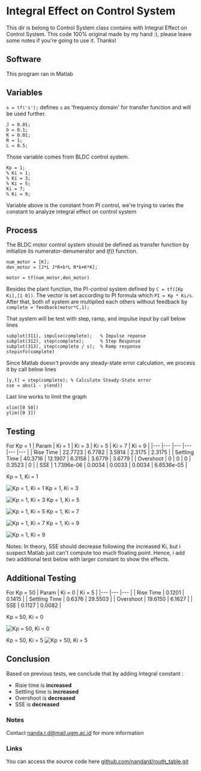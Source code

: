 # Integral Effect on Control System
This dir is belong to Control System class contains with Integral Effect on Control System. This code 100% original made by my hand :), please leave some notes if you're going to use it. Thanks!

## Software
This program ran in Matlab

## Variables
`s = tf('s');` defines `s` as 'frequency domain' for transfer function and will be used further. 
```
J = 0.01;
b = 0.1;
K = 0.01;
R = 1;
L = 0.5;
```
Those variable comes from BLDC control system.
```
Kp = 1;
% Ki = 1;
% Ki = 3;
% Ki = 5;
Ki = 7;
% Ki = 9;
```
Variable above is the constant from PI control, we're trying to varies the constant to analyze integral effect on control system

## Process
The BLDC motor control system should be defined as transfer function by initialize its numerator-denumerator and *tf()* function.
```
num_motor = [K];
den_motor = [J*L J*R+b*L R*b+K*K];

motor = tf(num_motor,den_motor)
```
Besides the plant function, the PI-control system defined by `C = tf([Kp Ki],[1 0])`. The vector is set according to PI formula which `PI = Kp * Ki/s`. After that, both of system are multiplied each others without feedback by `complete = feedback(motor*C,1);`

That system will be test with step, ramp, and impulse input by call below lines
```
subplot(311), impulse(complete);   % Impulse reponse
subplot(312), step(complete);      % Step Response
subplot(313), step(complete / s);  % Ramp response
stepinfo(complete)
```

Since Matlab doesn't provide any steady-state error calculation, we process it by call below lines
```
[y,t] = step(complete); % Calculate Steady-State error
sse = abs(1 - y(end))
```
Last line works to limit the graph
```
xlim([0 50])
ylim([0 3])
```


## Testing 
For Kp = 1
|   Param	|   Ki = 1	|   Ki = 3	|   Ki = 5	|   Ki = 7	|   Ki = 9	|
|---	|---	|---	|---	|---	|---	|
|   Rise Time	|   22.7723	|   6.7782	|   3.5914	|   2.3175	|   2.3175	|
|   Settling Time	|   40.3716	|   12.1907	|   6.3158	|   3.6779	|  3.6779 	|
|   Overshoot	|   0	|   0	|   0	|   0.3523	|   0	|
|   SSE	|   1.7396e-06	|   0.0034	|   0.0033	|   0.0034	|   6.6536e-05	|

Kp = 1, Ki = 1

![Kp = 1, Ki = 1](https://user-images.githubusercontent.com/77116615/189711219-a3d00c73-0902-4a3f-899c-aca785cf0e6c.png)
Kp = 1, Ki = 3

![Kp = 1, Ki = 3](https://user-images.githubusercontent.com/77116615/189711238-016657a1-8b3d-4209-8033-192464c00bed.png)
Kp = 1, Ki = 5

![Kp = 1, Ki = 5](https://user-images.githubusercontent.com/77116615/189711244-acaa9905-21dc-4e80-915e-c628775a6665.png)
Kp = 1, Ki = 7

![Kp = 1, Ki = 7](https://user-images.githubusercontent.com/77116615/189711248-cdac4205-6511-460d-8eb8-96378564774e.png)
Kp = 1, Ki = 9

![Kp = 1, Ki = 9](https://user-images.githubusercontent.com/77116615/189711253-c2a2208c-fdb8-4640-b419-b2909250ed0e.png)


Notes: In theory, SSE should decrease following the increased Ki, but i suspect Matlab just can't compute too much floating point. Hence, i add two additional test below with larger constant to show the effects.

## Additional Testing
For Kp = 50
|   Param	|   Ki = 0	|   Ki = 5	|
|---	|---	|---	|
|   Rise Time	|   0.1201	|   0.1415	|
|   Settling Time	|   0.6376	|   29.5503	|
|   Overshoot	|   19.6150	|   6.1627	|
|   SSE	|    0.1127	|   0.0082	|

Kp = 50, Ki = 0

![Kp = 50, Ki = 0](https://user-images.githubusercontent.com/77116615/189711364-d43497e7-d0f4-4c2d-bdfe-d66c792d7e88.png)

Kp = 50, Ki = 5
![Kp = 50, Ki = 5](https://user-images.githubusercontent.com/77116615/189711372-33a51860-2c9c-4b43-a01c-f31a7f9de2df.png)


## Conclusion
Based on previous tests, we conclude that by adding Integral constant :
* Risie time is **increased**
* Settling time is **increased**
* Overshoot is **decreased**
* SSE is **decreased**

### Notes
Contact nanda.r.d@mail.ugm.ac.id for more information
### Links
You can access the source code here
[github.com/nandard/routh_table.git](https://github.com/nandard/routh_table.git)
